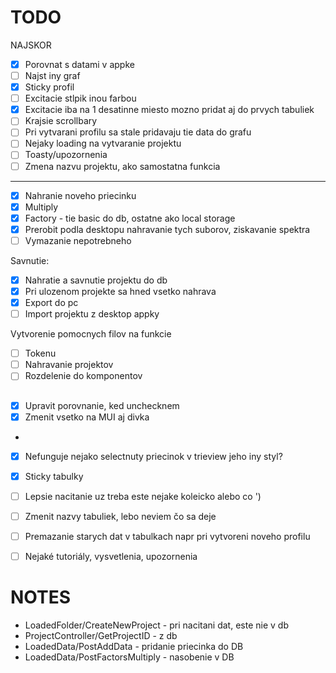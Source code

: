 # TODO

NAJSKOR

- [x] Porovnat s datami v appke
- [ ] Najst iny graf
- [x] Sticky profil
- [ ] Excitacie stlpik inou farbou
- [x] Excitacie iba na 1 desatinne miesto mozno pridat aj do prvych tabuliek
- [ ] Krajsie scrollbary
- [ ] Pri vytvarani profilu sa stale pridavaju tie data do grafu
- [ ] Nejaky loading na vytvaranie projektu
- [ ] Toasty/upozornenia
- [ ] Zmena nazvu projektu, ako samostatna funkcia

---

- [x] Nahranie noveho priecinku
- [x] Multiply
- [x] Factory - tie basic do db, ostatne ako local storage
- [x] Prerobit podla desktopu nahravanie tych suborov, ziskavanie spektra
- [ ] Vymazanie nepotrebneho

Savnutie:

- [x] Nahratie a savnutie projektu do db
- [x] Pri ulozenom projekte sa hned vsetko nahrava
- [x] Export do pc
- [ ] Import projektu z desktop appky

Vytvorenie pomocnych filov na funkcie

- [ ] Tokenu
- [ ] Nahravanie projektov
- [ ] Rozdelenie do komponentov

##

- [x] Upravit porovnanie, ked unchecknem
- [x] Zmenit vsetko na MUI aj divka

-
- [x] Nefunguje nejako selectnuty priecinok v trieview jeho iny styl?
- [x] Sticky tabulky

- [ ] Lepsie nacitanie uz treba este nejake koleicko alebo co ')
- [ ] Zmenit nazvy tabuliek, lebo neviem čo sa deje
- [ ] Premazanie starych dat v tabulkach napr pri vytvoreni noveho profilu
- [ ] Nejaké tutoriály, vysvetlenia, upozornenia

# NOTES

- LoadedFolder/CreateNewProject - pri nacitani dat, este nie v db
- ProjectController/GetProjectID - z db
- LoadedData/PostAddData - pridanie priecinka do DB
- LoadedData/PostFactorsMultiply - nasobenie v DB
